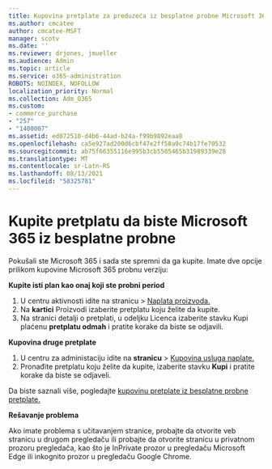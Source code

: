 ```yaml
---
title: Kupovina pretplate za preduzeća iz besplatne probne Microsoft 365
ms.author: cmcatee
author: cmcatee-MSFT
manager: scotv
ms.date: ''
ms.reviewer: drjones, jmueller
ms.audience: Admin
ms.topic: article
ms.service: o365-administration
ROBOTS: NOINDEX, NOFOLLOW
localization_priority: Normal
ms.collection: Adm_O365
ms.custom:
- commerce_purchase
- "257"
- "1400007"
ms.assetid: ed072510-d4b6-44ad-b24a-f99b9892eaa8
ms.openlocfilehash: ca5e927ad200d6cbf47e2ff58a9c74b17fe70532
ms.sourcegitcommit: ab75f66355116e995b3cb5505465b31989339e28
ms.translationtype: MT
ms.contentlocale: sr-Latn-RS
ms.lasthandoff: 08/13/2021
ms.locfileid: "58325781"
---
```

# <a name="buy-a-subscription-to-microsoft-365-from-your-free-trial"></a>Kupite pretplatu da biste Microsoft 365 iz besplatne probne

Pokušali ste Microsoft 365 i sada ste spremni da ga kupite. Imate dve opcije prilikom kupovine Microsoft 365 probnu verziju:
  
 **Kupite isti plan kao onaj koji ste probni period**
  
1. U centru aktivnosti idite na  stranicu \> [Naplata proizvoda.](https://go.microsoft.com/fwlink/p/?linkid=842054)
2. Na **kartici** Proizvodi izaberite pretplatu koju želite da kupite.
3. Na stranici detalji o pretplati, u odeljku Licenca izaberite stavku Kupi plaćenu **pretplatu odmah** i pratite korake da biste se odjavili. 
 
**Kupovina druge pretplate**
  
1. U centru za administaciju idite na **stranicu** \> [Kupovina usluga naplate.](https://go.microsoft.com/fwlink/p/?linkid=868433)
2. Pronađite pretplatu koju želite da kupite, izaberite stavku **Kupi** i pratite korake da biste se odjaveli.

Da biste saznali više, pogledajte [kupovinu pretplate iz besplatne probne pretplate.](https://docs.microsoft.com/microsoft-365/commerce/try-or-buy-microsoft-365#buy-a-subscription-from-your-free-trial)

**Rešavanje problema**

Ako imate problema s učitavanjem stranice, probajte da otvorite veb stranicu u drugom pregledaču ili probajte da otvorite stranicu u privatnom prozoru pregledača, kao što je InPrivate prozor u pregledaču Microsoft Edge ili inkognito prozor u pregledaču Google Chrome.